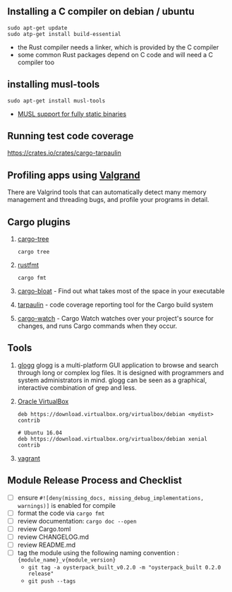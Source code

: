 ## Installing a C compiler on debian / ubuntu
```
sudo apt-get update
sudo atp-get install build-essential
```
- the Rust compiler needs a linker, which is provided by the C compiler
- some common Rust packages depend on C code and will need a C compiler too

## installing musl-tools
```
sudo apt-get install musl-tools
```
- [MUSL support for fully static binaries](https://rust-lang-nursery.github.io/edition-guide/rust-2018/platform-and-target-support/musl-support-for-fully-static-binaries.html)

## Running test code coverage
https://crates.io/crates/cargo-tarpaulin

## Profiling apps using [Valgrand](http://valgrind.org/)
There are Valgrind tools that can automatically detect many memory management and threading bugs, and profile your programs in detail.

## Cargo plugins
1. [cargo-tree](https://github.com/sfackler/cargo-tree)
    ```
    cargo tree
    ```
2. [rustfmt](https://github.com/rust-lang-nursery/rustfmt)
    ```
    cargo fmt
    ```
3. [cargo-bloat](https://github.com/RazrFalcon/cargo-bloat) - Find out what takes most of the space in your executable

4. [tarpaulin](https://github.com/xd009642/tarpaulin) - code coverage reporting tool for the Cargo build system

5. [cargo-watch](https://crates.io/crates/cargo-watch) - Cargo Watch watches over your project's source for changes, and runs Cargo commands when they occur.


## Tools
1. [glogg](http://glogg.bonnefon.org/)
glogg is a multi-platform GUI application to browse and search through long or complex log files.
It is designed with programmers and system administrators in mind. glogg can be seen as a graphical, interactive combination of grep and less.

2. [Oracle VirtualBox](https://www.virtualbox.org)

    ```
    deb https://download.virtualbox.org/virtualbox/debian <mydist> contrib

    # Ubuntu 16.04
    deb https://download.virtualbox.org/virtualbox/debian xenial contrib
    ```

3. [vagrant](https://www.vagrantup.com/)

## Module Release Process and Checklist
- [ ] ensure `#![deny(missing_docs, missing_debug_implementations, warnings)]` is enabled for compile
- [ ] format the code via `cargo fmt`
- [ ] review documentation: `cargo doc --open`
- [ ] review Cargo.toml
- [ ] review CHANGELOG.md
- [ ] review README.md
- [ ] tag the module using the following naming convention : `{module_name}_v{module_version}`
    - `git tag -a oysterpack_built_v0.2.0 -m "oysterpack_built 0.2.0 release"`
    - `git push --tags`
